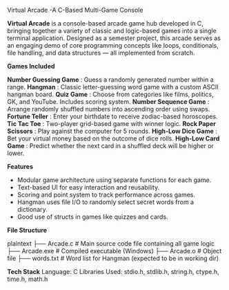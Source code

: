 Virtual Arcade -A C-Based Multi-Game Console

**Virtual Arcade** is a console-based arcade game hub developed in C, bringing together a variety of classic and logic-based games into a single terminal application. Designed as a semester project, 
this arcade serves as an engaging demo of core programming concepts like loops, conditionals, file handling, and data structures — all implemented from scratch.

**Games Included**


**Number Guessing Game** : Guess a randomly generated number within a range. 
**Hangman**              : Classic letter-guessing word game with a custom ASCII hangman board. 
**Quiz Game**            : Choose from categories like films, politics, GK, and YouTube. Includes scoring system.
**Number Sequence Game** : Arrange randomly shuffled numbers into ascending order using swaps.
**Fortune Teller**       : Enter your birthdate to receive zodiac-based horoscopes.
**Tic Tac Toe**          : Two-player grid-based game with winner logic.
**Rock Paper Scissors**  : Play against the computer for 5 rounds.
**High-Low Dice Game**   : Bet your virtual money based on the outcome of dice rolls.
**High-Low Card Game**   : Predict whether the next card in a shuffled deck will be higher or lower.

**Features**

- Modular game architecture using separate functions for each game.
- Text-based UI for easy interaction and reusability.
- Scoring and point system to track performance across games.
- Hangman uses file I/O to randomly select secret words from a dictionary.
- Good use of structs in games like quizzes and cards.

**File Structure**

plaintext
├── Arcade.c          # Main source code file containing all game logic
├── Arcade.exe        # Compiled executable (Windows)
├── Arcade.o          # Object file
├── words.txt         # Word list for Hangman (expected to be in working dir)

**Tech Stack**
Language: C
Libraries Used: stdio.h, stdlib.h, string.h, ctype.h, time.h, math.h
